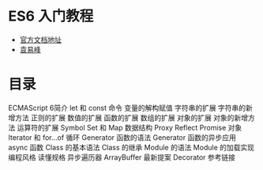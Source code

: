 # ES6 入门教程

- [官方文档地址](https://es6.ruanyifeng.com/)
- [袁易峰](https://github.com/ruanyf/es6tutorial/)


# 目录

ECMAScript 6简介
let 和 const 命令
变量的解构赋值
字符串的扩展
字符串的新增方法
正则的扩展
数值的扩展
函数的扩展
数组的扩展
对象的扩展
对象的新增方法
运算符的扩展
Symbol
Set 和 Map 数据结构
Proxy
Reflect
Promise 对象
Iterator 和 for...of 循环
Generator 函数的语法
Generator 函数的异步应用
async 函数
Class 的基本语法
Class 的继承
Module 的语法
Module 的加载实现
编程风格
读懂规格
异步遍历器
ArrayBuffer
最新提案
Decorator
参考链接
